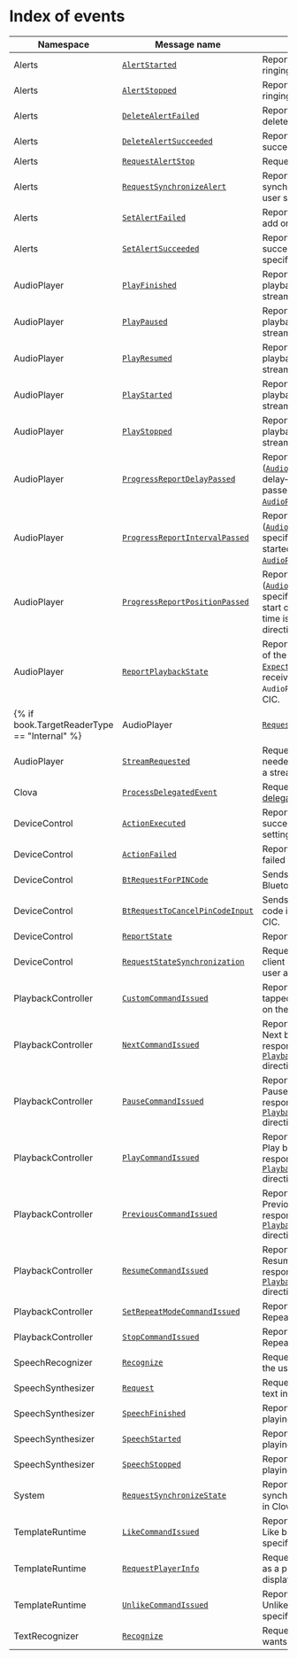 # Index of events

| Namespace         | Message name       | Description                                             |
|-------------------|----------------|-------------------------------------------------|
| Alerts            | [`AlertStarted`](/CIC/References/CICInterface/Alerts.md#AlertStarted)                 | Reports to CIC that the client has started ringing an alarm. |
| Alerts            | [`AlertStopped`](/CIC/References/CICInterface/Alerts.md#AlertStopped)                 | Reports to CIC that the client has stopped ringing an alarm. |
| Alerts            | [`DeleteAlertFailed`](/CIC/References/CICInterface/Alerts.md#DeleteAlertFailed)       | Reports to CIC that the client has failed to delete the specified alarm. |
| Alerts            | [`DeleteAlertSucceeded`](/CIC/References/CICInterface/Alerts.md#DeleteAlertSucceeded) | Reports to CIC that the client has successfully deleted the specified alarm. |
| Alerts            | [`RequestAlertStop`](/CIC/References/CICInterface/Alerts.md#RequestAlertStop)         | Requests CIC to stop the ringing alarm.  |
| Alerts            | [`RequestSynchronizeAlert`](/CIC/References/CICInterface/Alerts.md#RequestSynchronizeAlert) | Reports to CIC that the client needs to synchronize the alarm information of the user stored in Clova cloud. |
| Alerts            | [`SetAlertFailed`](/CIC/References/CICInterface/Alerts.md#SetAlertFailed)             | Reports to CIC that the client has failed to add or change the specified alarm. |
| Alerts            | [`SetAlertSucceeded`](/CIC/References/CICInterface/Alerts.md#SetAlertSucceeded)       | Reports to CIC that the client has successfully added or changed the specified alarm. |
| AudioPlayer       | [`PlayFinished`](/CIC/References/CICInterface/AudioPlayer.md#PlayFinished) | Reports to CIC that the client has finished playback with the information on the audio stream.        |
| AudioPlayer       | [`PlayPaused`](/CIC/References/CICInterface/AudioPlayer.md#PlayPaused)     | Reports to CIC that the client has paused playback with the information on the audio stream.    |
| AudioPlayer       | [`PlayResumed`](/CIC/References/CICInterface/AudioPlayer.md#PlayResumed)   | Reports to CIC that the client has resumed playback with the information on the audio stream.            |
| AudioPlayer       | [`PlayStarted`](/CIC/References/CICInterface/AudioPlayer.md#PlayStarted)   | Reports to CIC that the client has started playback with the information on the audio stream.       |
| AudioPlayer       | [`PlayStopped`](/CIC/References/CICInterface/AudioPlayer.md#PlayStopped)   | Reports to CIC that the client has stopped playback with the information on the audio stream.       |
| AudioPlayer       | [`ProgressReportDelayPassed`](/CIC/References/CICInterface/AudioPlayer.md#ProgressReportPositionPassed) | Reports to CIC the current playback state ([`AudioPlayer.PlaybackState`](/CIC/References/Context_Objects.md#PlaybackState)) after the delay—specified period of time—has passed. The delay is specified in the [`AudioPlayer.Play`](/CIC/References/CICInterface/AudioPlayer.md#Play) directive. |
| AudioPlayer       | [`ProgressReportIntervalPassed`](/CIC/References/CICInterface/AudioPlayer.md#ProgressReportPositionPassed)| Reports to CIC the current playback state ([`AudioPlayer.PlaybackState`](/CIC/References/Context_Objects.md#PlaybackState)), by the specified interval, after playback has started. The interval is specified in the [`AudioPlayer.Play`](/CIC/References/CICInterface/AudioPlayer.md#Play) directive.|
| AudioPlayer       | [`ProgressReportPositionPassed`](/CIC/References/CICInterface/AudioPlayer.md#ProgressReportPositionPassed) | Reports to CIC the current playback state ([`AudioPlayer.PlaybackState`](/CIC/References/Context_Objects.md#PlaybackState)) at the specified time, which is measured from the start of the audio stream. The reporting time is specified in the [`AudioPlayer.Play`](/CIC/References/CICInterface/AudioPlayer.md#Play) directive.|
| AudioPlayer       | [`ReportPlaybackState`](/CIC/References/CICInterface/AudioPlayer.md#ReportPlaybackState) | Reports to CIC the current playback state of the client. If the [`ExpectReportPlaybackState`](/CIC/References/CICInterface/AudioPlayer.md#ExpectReportPlaybackState) directive is received from CIC, the client must send the `AudioPlayer.ReportPlaybackState` event to CIC.  |
{% if book.TargetReaderType == "Internal" %}| AudioPlayer       | [`RequestPlaybackState`](/CIC/References/CICInterface/AudioPlayer.md#RequestPlaybackState) | Requests CIC the current playback state of the client. Upon receiving the `AudioPlayer.ReqeustPlaybackState` event, CIC will send the [`AudioPlayer.ExpectReportPlaybackState`](/CIC/References/CICInterface/AudioPlayer.md#ExpectReportPlaybackState) directive to all or specific clients registered to the user account.  |
| AudioPlayer       | [`StreamRequested`](/CIC/References/CICInterface/AudioPlayer.md#StreamRequested) | Requests CIC for additional information needed for audio stream playback such as a streaming URL. |{% else %}| AudioPlayer       | [`StreamRequested`](/CIC/References/CICInterface/AudioPlayer.md#StreamRequested) | Requests CIC for additional information needed for audio stream playback such as a streaming URL. |{% endif %}
| Clova              | [`ProcessDelegatedEvent`](/CIC/References/CICInterface/Clova.md#ProcessDelegatedEvent)                          | Requests CIC for the result of handling the [delegated user request](/CIC/Guides/Interact_with_CIC.md#HandleDelegation).  |
| DeviceControl     | [`ActionExecuted`](/CIC/References/CICInterface/DeviceControl.md#ActionExecuted) | Reports to CIC that the client has successfully changed the specified settings.                               |
| DeviceControl     | [`ActionFailed`](/CIC/References/CICInterface/DeviceControl.md#ActionFailed) | Reports to CIC that the client cannot or has failed to change the specified settings.                   |
| DeviceControl     | [`BtRequestForPINCode`](/CIC/References/CICInterface/DeviceControl.md#BtRequestForPINCode) | Sends the PIN code input request of the Bluetooth speaker to CIC.       |
| DeviceControl     | [`BtRequestToCancelPinCodeInput`](/CIC/References/CICInterface/DeviceControl.md#BtRequestToCancelPinCodeInput) | Sends the cancellation request for the PIN code input from the Bluetooth speaker to CIC. |
| DeviceControl     | [`ReportState`](/CIC/References/CICInterface/DeviceControl.md#ReportState)   | Reports to CIC of the current device state.                              |
| DeviceControl     | [`RequestStateSynchronization`](/CIC/References/CICInterface/DeviceControl.md#RequestStateSynchronization) | Requests for the current state of other client devices registered to the current user account.  |
| PlaybackController | [`CustomCommandIssued`](/CIC/References/CICInterface/PlaybackController.md#CustomCommandIssued)               | Reports to CIC that the user pressed or tapped a button that has a custom function on the client device.  |
| PlaybackController | [`NextCommandIssued`](/CIC/References/CICInterface/PlaybackController.md#NextCommandIssued)                   | Reports to CIC that the user pressed the Next button on the client device or responds to the [`PlaybackController.ExpectNextCommand`](/CIC/References/CICInterface/PlaybackController.md#ExpectNextCommand) directive from CIC. |
| PlaybackController | [`PauseCommandIssued`](/CIC/References/CICInterface/PlaybackController.md#PauseCommandIssued)                 | Reports to CIC that the user pressed the Pause button on the client device or responds to the [`PlaybackController.ExpectPauseCommand`](/CIC/References/CICInterface/PlaybackController.md#ExpectPauseCommand) directive from CIC.  |
| PlaybackController | [`PlayCommandIssued`](/CIC/References/CICInterface/PlaybackController.md#PlayCommandIssued)                   | Reports to CIC that the user pressed the Play button on the client device or responds to the [`PlaybackController.ExpectPlayCommand`](/CIC/References/CICInterface/PlaybackController.md#ExpectPlayCommand) directive from CIC.  |
| PlaybackController | [`PreviousCommandIssued`](/CIC/References/CICInterface/PlaybackController.md#PreviousCommandIssued)           | Reports to CIC that the user pressed the Previous button on the client device or responds to the [`PlaybackController.ExpectPreviousCommand`](/CIC/References/CICInterface/PlaybackController.md#ExpectPreviousCommand) directive from CIC. |
| PlaybackController | [`ResumeCommandIssued`](/CIC/References/CICInterface/PlaybackController.md#ResumeCommandIssued)               | Reports to CIC that the user pressed the Resume button on the client device or responds to the [`PlaybackController.ExpectResumeCommand`](/CIC/References/CICInterface/PlaybackController.md#ExpectResumeCommand) directive from CIC.  |
| PlaybackController | [`SetRepeatModeCommandIssued`](/CIC/References/CICInterface/PlaybackController.md#SetRepeatModeCommandIssued) | Reports to CIC that the user pressed the Repeat button on the client device.  |
| PlaybackController | [`StopCommandIssued`](/CIC/References/CICInterface/PlaybackController.md#StopCommandIssued)                   | Reports to CIC that the user pressed the Repeat button on the client device.  |
| SpeechRecognizer  | [`Recognize`](/CIC/References/CICInterface/SpeechRecognizer.md#Recognize)  | Requests CIC for speech recognition on the user audio request.                                          |
| SpeechSynthesizer | [`Request`](/CIC/References/CICInterface/SpeechSynthesizer.md#Request)     | Requests to CIC to generate a specified text into TTS.                                             |
| SpeechSynthesizer | [`SpeechFinished`](/CIC/References/CICInterface/SpeechSynthesizer.md#SpeechFinished)   | Reports to CIC that the client has finished playing the TTS.                                 |
| SpeechSynthesizer | [`SpeechStarted`](/CIC/References/CICInterface/SpeechSynthesizer.md#SpeechStarted)     | Reports to CIC that the client has started playing the TTS.                                 |
| SpeechSynthesizer | [`SpeechStopped`](/CIC/References/CICInterface/SpeechSynthesizer.md#SpeechStopped)     | Reports to CIC that the client has stopped playing the TTS.                                 |
| System          | [`RequestSynchronizeState`](/CIC/References/CICInterface/System.md#RequestSynchronizeState) | Reports to CIC that the client needs to synchronize the shared information stored in Clova cloud. |
| TemplateRuntime    | [`LikeCommandIssued`](/CIC/References/CICInterface/TemplateRuntime.md#LikeCommandIssued) | Reports to CIC that the user pressed the Like button on the client device for a specific media. |
| TemplateRuntime    | [`RequestPlayerInfo`](/CIC/References/CICInterface/TemplateRuntime.md#RequestPlayerInfo) | Requests CIC for playback metadata such as a playlist, album image, and lyrics to display on the media player. |
| TemplateRuntime    | [`UnlikeCommandIssued`](/CIC/References/CICInterface/TemplateRuntime.md#UnlikeCommandIssued) | Reports to CIC that the user pressed the Unlike button on the client device for a specific media. |
| TextRecognizer  | [`Recognize`](/CIC/References/CICInterface/TextRecognizer.md#Recognize)      | Requests CIC to recognize what the user wants by sending the user input text.                           |
